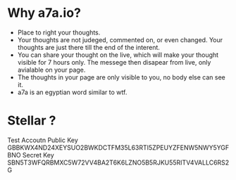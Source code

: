 # Why a7a.io?
* Place to right your thoughts.
* Your thoughts are not judeged, commented on, or even changed. Your thoughts are just there till the end of the interent.
* You can share your thought on the live, which will make your thought visible for 7 hours only. The messege then disapear from live, only avialable on your page.
* The thoughts in your page are only visible to you, no body else can see it.
* a7a is an egyptian word similar to wtf.


# Stellar ?


Test Accoutn 
Public Key	GBBKWX4ND24XEYSUO2BWKDCTFM35L63RTI5ZPEUYZFENW5NWY5YGFBNO
Secret Key	SBN5T3WFQRBMXC5W72VV4BA2T6K6LZNO5B5RJKU55RITV4VALLC6RS2G
